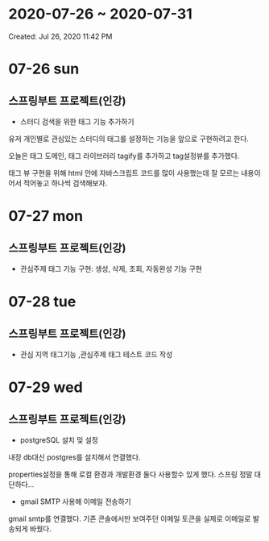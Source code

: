 # 2020-07-26 ~ 2020-07-31

Created: Jul 26, 2020 11:42 PM

# 07-26 sun

## 스프링부트 프로젝트(인강)

- 스터디 검색을 위한 태그 기능 추가하기

유저 개인별로 관심있는 스터디의 태그를 설정하는 기능을 앞으로 구현하려고 한다.

오늘은 태그 도메인, 태그 라이브러리 tagify를 추가하고 tag설정뷰를 추가했다. 

태그 뷰 구현을 위해 html 안에 자바스크립트 코드를 많이 사용했는데  잘 모르는 내용이어서 적어놓고 하나씩 검색해보자.

# 07-27 mon

## 스프링부트 프로젝트(인강)

- 관심주제 태그 기능 구현: 생성, 삭제, 조회, 자동완성 기능 구현

# 07-28 tue

## 스프링부트 프로젝트(인강)

- 관심 지역 태그기능 ,관심주제 태그 테스트 코드 작성

# 07-29 wed

## 스프링부트 프로젝트(인강)

- postgreSQL 설치 및 설정

내장 db대신 postgres를 설치해서 연결했다. 

properties설정을 통해 로컬 환경과 개발환경 둘다 사용할수 있게 했다. 스프링 정말 대단하다...

- gmail SMTP 사용해 이메일 전송하기

gmail smtp를 연결했다. 기존 콘솔에서만 보여주던 이메일 토큰을 실제로 이메일로 발송되게 바꿨다.